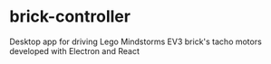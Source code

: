 # brick-controller
Desktop app for driving Lego Mindstorms EV3 brick's tacho motors developed with Electron and React
